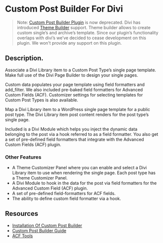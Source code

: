 # Custom Post Builder For Divi 

> Note: [Custom Post Builder Plugin](https://www.mrkwp.com/wp/custom-post-builder-plugin/) is now deprecated. Divi has introduced [Theme Builder](https://www.elegantthemes.com/documentation/divi/the-divi-theme-builder/) support. Theme builder allows to create custom single’s and archive’s template. Since our plugin’s functionality overlaps with divi’s we’ve decided to cease development on this plugin. We won't provide any support on this plugin.

## Description.
Associate a Divi Library item to a Custom Post Type’s single page template. Make full use of the Divi Page Builder to design your single pages.

Custom data populates your page template using field formatters and add_filter. We also included pre-baked field formatters for Advanced Custom Fields (ACF). Customizer settings for selecting templates for Custom Post Types is also available.

Map a Divi Library item to a WordPress single page template for a public post type. The Divi Library item post content renders for the post type’s single page.

Included is a Divi Module which helps you inject the dynamic data belonging to the post via a hook referred to as a field formatter. You also get a set of pre-defined field formatters that integrate with the Advanced Custom Fields (ACF) plugin.

### Other Features

* A Theme Customizer Panel where you can enable and select a Divi Library item to use when rendering the single page. Each post type has a Theme Customizer Panel. 
* A Divi Module to hook in the data for the post via field formatters for the Advanced Custom Field (ACF) plugin.
* A set of pre-defined field-formatters for ACF fields.
* The ability to define custom field formatter via a hook.


## Resources

* [Installation Of Custom Post Builder](https://www.mrkwp.com/document/installation-of-custom-post-builder/)
* [Custom Post Builder Guide](https://www.mrkwp.com/document/custom-post-builder-guide/)
* [ACF Tools](https://www.mrkwp.com/document/acf-tools/)